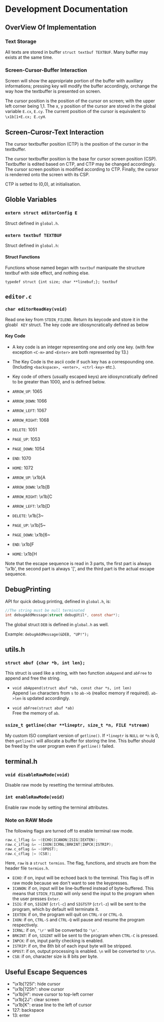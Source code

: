 # Development Documentation

## OverView Of Implementation

### Text Storage

All texts are stored in buffer `struct textbuf TEXTBUF`. Many buffer may exists at the same time.

### Screen-Cursor-Buffer Interaction

Screen will show the approipriate portion of the buffer with auxillary informations; pressing key will modify the buffer accordingly, orchange the way how the textbuffer is presented on screen. 

The cursor position is the position of the cursor on screen; with the upper left corner being 1,1. The x, y position of the cursor are stored in the global variable `E.cx`, `E.cy`. The current position of the cursor is equivalent to `\x1b[1+E.cx; E.cyH`.

## Screen-Curosr-Text Interaction

The cursor textbuffer position (CTP) is the position of the cursor in the textbuffer. 

The cursor textbuffer position is the base for cursor screen position (CSP). Textbuffer is edited based on CTP, and CTP may be changed accordingly. The cursor screen position is modified according to CTP. Finally, the cursor is renderred onto the screen with its CSP.

CTP is setted to (0,0), at initialisation.

## Globle Variables

### `extern struct editorConfig E`

Struct defined in `global.h`.

### `extern textbuf TEXTBUF`

Struct defined in `global.h`: 

#### Struct Functions 

Functions whose named began with `textbuf` manipuate the structure textbuf with side effect, and nothing else.

`typedef struct {int size; char **linebuf;}; textbuf` 

## `editor.c` 

### `char editorReadKey(void)`

Read one key from `STDIN_FILENO`. Return its keycode and store it in the gloabl ` KEY` struct. The key code are idiosyncratically defined as below

####  Key Code 

- A key code is an integer representing one and only one key. (with few exception `<C-m>` and `<Enter>` are both represented by 13.)
- The Key Code is the ascii code if such key has a correspounding one. (Including `<backspace>, <enter>, <ctrl-key>` etc.).
- Key code of others (usually escaped keys) are idiosyncratically defined to be greater than 1000, and is defined below.

- `ARROW_UP`: 1065
- `ARROW_DOWN`: 1066
- `ARROW_LEFT`: 1067
- `ARROW_RIGHT`: 1068
- `DELETE`: 1051
- `PAGE_UP`: 1053
- `PAGE_DOWN`: 1054
- `END`: 1070
- `HOME`: 1072

- `ARROW_UP`: \x1b[A
- `ARROW_DOWN`: \x1b[B
- `ARROW_RIGHT`: \x1b[C
- `ARROW_LEFT`: \x1b[D
- `DELETE`: \x1b[3~
- `PAGE_UP`: \x1b[5~
- `PAGE_DOWN`: \x1b[6~
- `END`: \x1b[F
- `HOME`: \x1b[H

Note that the escape sequence is read in 3 parts, the first part is always
'\x1b', the second part is always '[', and the third part is the actual
escape sequence.

## DebugPrinting

API for quick debug printing, defined in `global.h`, is:

```c
//The string must be null terminated 
int debugAddMessage(struct debugUtil*, const char*); 
```

The global struct `DEB` is defined in `global.h` as well. 

Example: `debugAddMessage(&DEB, "UP!");`


## utils.h

### `struct abuf {char *b, int len};` 

This struct is used like a string, with two function `abAppend` and `abFree` to append and free the string.

- `void abAppend(struct abuf *ab, const char *s, int len)` <br>
Append `len` characters from `s` to `ab->b` (realloc memory if required). `ab->len` is updated accordingly.

- `void abFree(struct abuf *ab)`<br> Free the memory of `ab`. 

### `ssize_t getline(char **lineptr, size_t *n, FILE *stream)`

My custom ISO compliant version of `getline()`. If `*lineptr` is `NULL` or `*n` is 0, then `getline()` will allocate a buffer for storing the line. This buffer should be freed by the user program even if `getline()` failed. 

## terminal.h

### `void disableRawMode(void)`

Disable raw mode by resetting the terminal attributes. 

### `int enableRawMode(void)`

Enable raw mode by setting the terminal attributes. 

### Note on RAW Mode

The following flags are turned off to enable terminal raw mode.

```c
raw.c_lflag &= ~(ECHO|ICANON|ISIG|IEXTEN);
raw.c_iflag &= ~(IXON|ICRNL|BRKINT|INPCK|ISTRIP);
raw.c_oflag &= ~(OPOST);
raw.c_cflag |= (CS8);
```

Here, `raw` is a `struct termios`. The flag, functions, and structs are from the header file `termios.h`.

- `ECHO`: if on, input will be echoed back to the terminal. This flag is off in raw mode because we don't want to see the keypresses.
- `ICANON`: if on, input will be line-buffered instead of byte-buffered. This means that `STDIN_FILENO` will only send the input to the program when the user presses `Enter`.
- `ISIG`: if on, `SIGINT` (`ctrl-c`) and `SIGTSTP` (`ctrl-z`) will be sent to the program, which by default will terminate it. 
- `IEXTEN`: if on, the program will quit on `CTRL-V` or `CTRL-O`. 
- `IXON`: if on, `CTRL-S` and `CTRL-Q` will pause and resume the program respectively. 
- `ICRNL`: if on, `'\r'` will be converted to `'\n'`.
- `BRKINT`: if on, `SIGINT` will be sent to the program when `CTRL-C` is pressed.
- `INPCK`: if on, input parity checking is enabled. 
- `ISTRIP`: if on, the 8th bit of each input byte will be stripped. 
- `OPOST`: if on, output processing is enabled. `\n` will be converted to `\r\n`. 
- `CS8`: if on, character size is 8 bits per byte. 

## Useful Escape Sequences 

- "\x1b[?25l": hide cursor
- "\x1b[?25h": show cursor
- "\x1b[H": move cursor to top-left corner
- "\x1b[2J": clear screen
- "\x1b[K": erase line to the left of cursor
- 127: backspace
- 13: enter

